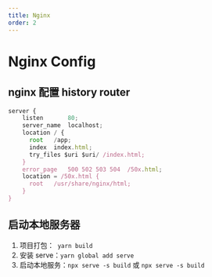 ```yaml
---
title: Nginx
order: 2
---
```


# Nginx Config

## nginx 配置 history router

```javascript
server {
    listen       80;
    server_name  localhost;
    location / {
      root   /app;
      index  index.html;
      try_files $uri $uri/ /index.html;
    }
    error_page   500 502 503 504  /50x.html;
    location = /50x.html {
      root   /usr/share/nginx/html;
    }
}
```

## 启动本地服务器

1. 项目打包：` yarn build`
2. 安装 serve：`yarn global add serve`
3. 启动本地服务：`npx serve -s build` 或 `npx serve -s build `
